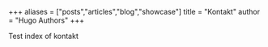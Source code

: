 +++
aliases = ["posts","articles","blog","showcase"]
title = "Kontakt"
author = "Hugo Authors"
+++

Test index of kontakt

